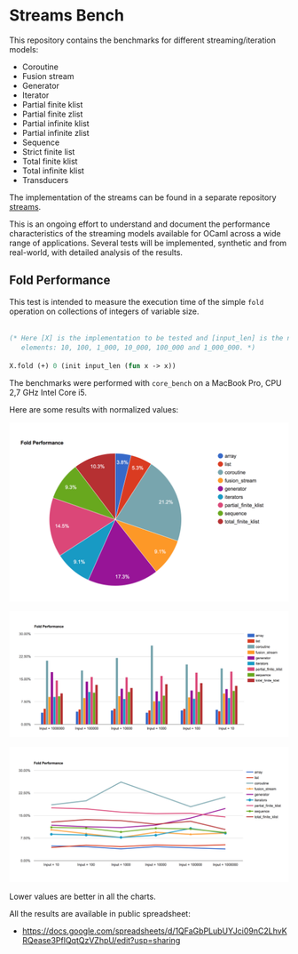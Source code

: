 # Streams Bench

This repository contains the benchmarks for different streaming/iteration models:

- Coroutine
- Fusion stream
- Generator
- Iterator
- Partial finite klist
- Partial finite zlist
- Partial infinite klist
- Partial infinite zlist
- Sequence
- Strict finite list
- Total finite klist
- Total infinite klist
- Transducers

The implementation of the streams can be found in a separate repository [streams](https://github.com/rizo/streams).

This is an ongoing effort to understand and document the performance characteristics of the streaming models available for OCaml across a wide range of applications. Several tests will be implemented, synthetic and from real-world, with detailed analysis of the results.


## Fold Performance

This test is intended to measure the execution time of the simple `fold` operation on collections of integers of variable size.

```ocaml

(* Here [X] is the implementation to be tested and [input_len] is the number of
   elements: 10, 100, 1_000, 10_000, 100_000 and 1_000_000. *)

X.fold (+) 0 (init input_len (fun x -> x))
```

The benchmarks were performed with `core_bench` on a MacBook Pro, CPU 2,7 GHz Intel Core i5.

Here are some results with normalized values:

![bench-fold-pie](results/bench-fold-pie.png)

![bench-fold-bars](results/bench-fold-bars.png)

![bench-fold-lines](results/bench-fold-lines.png)

Lower values are better in all the charts.

All the results are available in public spreadsheet:

- <https://docs.google.com/spreadsheets/d/1QFaGbPLubUYJci09nC2LhvKRQease3PflQqtQzVZhpU/edit?usp=sharing>

